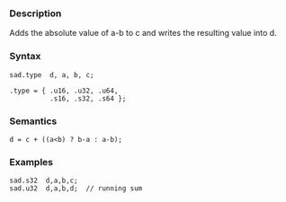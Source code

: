 ### Description

Adds the absolute value of a-b to c and writes the resulting value into d.

### Syntax

```
sad.type  d, a, b, c;

.type = { .u16, .u32, .u64,
          .s16, .s32, .s64 };
```

### Semantics

```
d = c + ((a<b) ? b-a : a-b);
```

### Examples

```
sad.s32  d,a,b,c;
sad.u32  d,a,b,d;  // running sum
```

